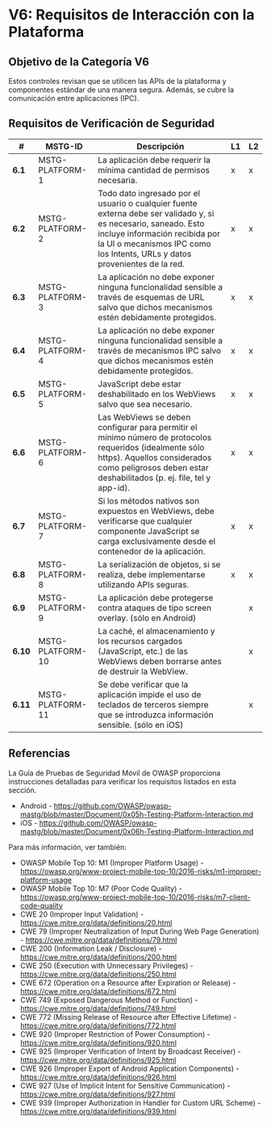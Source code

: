 # V6: Requisitos de Interacción con la Plataforma

## Objetivo de la Categoría V6

Estos controles revisan que se utilicen las APIs de la plataforma y componentes estándar de una manera segura. Además, se cubre la comunicación entre aplicaciones (IPC).

## Requisitos de Verificación de Seguridad

| # | MSTG-ID | Descripción | L1 | L2 |
| -- | ---------- | ---------------------- | - | - |
| **6.1** | MSTG-PLATFORM-1 | La aplicación debe requerir la mínima cantidad de permisos necesaria. | x | x |
| **6.2** | MSTG-PLATFORM-2 | Todo dato ingresado por el usuario o cualquier fuente externa debe ser validado y, si es necesario, saneado. Esto incluye información recibida por la UI o mecanismos IPC como los Intents, URLs y datos provenientes de la red. | x | x |
| **6.3** | MSTG-PLATFORM-3 | La aplicación no debe exponer ninguna funcionalidad sensible a través de esquemas de URL salvo que dichos mecanismos estén debidamente protegidos. | x | x |
| **6.4** | MSTG-PLATFORM-4 | La aplicación no debe exponer ninguna funcionalidad sensible a través de mecanismos IPC salvo que dichos mecanismos estén debidamente protegidos. | x | x |
| **6.5** | MSTG-PLATFORM-5 | JavaScript debe estar deshabilitado en los WebViews salvo que sea necesario. | x | x |
| **6.6** | MSTG-PLATFORM-6 | Las WebViews se deben configurar para permitir el mínimo número de protocolos requeridos (idealmente sólo https). Aquellos considerados como peligrosos deben estar deshabilitados (p. ej. file, tel y app-id). | x | x |
| **6.7** | MSTG-PLATFORM-7 | Si los métodos nativos son expuestos en WebViews, debe verificarse que cualquier componente JavaScript se carga exclusivamente desde el contenedor de la aplicación. | x | x |
| **6.8** | MSTG-PLATFORM-8 | La serialización de objetos, si se realiza, debe implementarse utilizando APIs seguras. | x | x |
| **6.9** | MSTG-PLATFORM-9 | La aplicación debe protegerse contra ataques de tipo screen overlay. (sólo en Android) |  | x |
| **6.10** | MSTG-PLATFORM-10 | La caché, el almacenamiento y los recursos cargados (JavaScript, etc.) de las WebViews deben borrarse antes de destruir la WebView. |  | x |
| **6.11** | MSTG-PLATFORM-11 | Se debe verificar que la aplicación impide el uso de teclados de terceros siempre que se introduzca información sensible. (sólo en iOS) |  | x |

## Referencias

La Guía de Pruebas de Seguridad Móvil de OWASP proporciona instrucciones detalladas para verificar los requisitos listados en esta sección.

- Android - <https://github.com/OWASP/owasp-mastg/blob/master/Document/0x05h-Testing-Platform-Interaction.md>
- iOS - <https://github.com/OWASP/owasp-mastg/blob/master/Document/0x06h-Testing-Platform-Interaction.md>

Para más información, ver también:

- OWASP Mobile Top 10: M1 (Improper Platform Usage) - <https://owasp.org/www-project-mobile-top-10/2016-risks/m1-improper-platform-usage>
- OWASP Mobile Top 10: M7 (Poor Code Quality) - <https://owasp.org/www-project-mobile-top-10/2016-risks/m7-client-code-quality>
- CWE 20 (Improper Input Validation) - <https://cwe.mitre.org/data/definitions/20.html>
- CWE 79 (Improper Neutralization of Input During Web Page Generation) - <https://cwe.mitre.org/data/definitions/79.html>
- CWE 200 (Information Leak / Disclosure) - <https://cwe.mitre.org/data/definitions/200.html>
- CWE 250 (Execution with Unnecessary Privileges) - <https://cwe.mitre.org/data/definitions/250.html>
- CWE 672 (Operation on a Resource after Expiration or Release) - <https://cwe.mitre.org/data/definitions/672.html>
- CWE 749 (Exposed Dangerous Method or Function) - <https://cwe.mitre.org/data/definitions/749.html>
- CWE 772 (Missing Release of Resource after Effective Lifetime) - <https://cwe.mitre.org/data/definitions/772.html>
- CWE 920 (Improper Restriction of Power Consumption) - <https://cwe.mitre.org/data/definitions/920.html>
- CWE 925 (Improper Verification of Intent by Broadcast Receiver) - <https://cwe.mitre.org/data/definitions/925.html>
- CWE 926 (Improper Export of Android Application Components) - <https://cwe.mitre.org/data/definitions/926.html>
- CWE 927 (Use of Implicit Intent for Sensitive Communication) - <https://cwe.mitre.org/data/definitions/927.html>
- CWE 939 (Improper Authorization in Handler for Custom URL Scheme) - <https://cwe.mitre.org/data/definitions/939.html>
